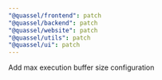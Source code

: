 ```yaml
---
"@quassel/frontend": patch
"@quassel/backend": patch
"@quassel/website": patch
"@quassel/utils": patch
"@quassel/ui": patch
---
```


Add max execution buffer size configuration
